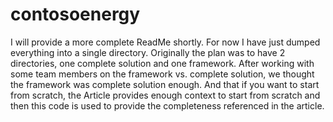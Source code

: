 # contosoenergy
I will provide a more complete ReadMe shortly. For now I have just dumped everything into a single directory. Originally the plan was to have 2 directories, one complete solution and one framework. After working with some team members on the framework vs. complete solution, we thought the framework was complete solution enough. And that if you want to start from scratch, the Article provides enough context to start from scratch and then this code is used to provide the completeness referenced in the article. 

